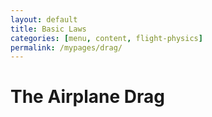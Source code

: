 ```yaml
---
layout: default
title: Basic Laws
categories: [menu, content, flight-physics]
permalink: /mypages/drag/
---
```


# The Airplane Drag
